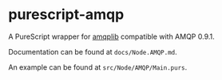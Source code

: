 # purescript-amqp

A PureScript wrapper for [amqplib](https://github.com/squaremo/amqp.node) compatible with AMQP 0.9.1.

Documentation can be found at `docs/Node.AMQP.md`.

An example can be found at `src/Node/AMQP/Main.purs`.

